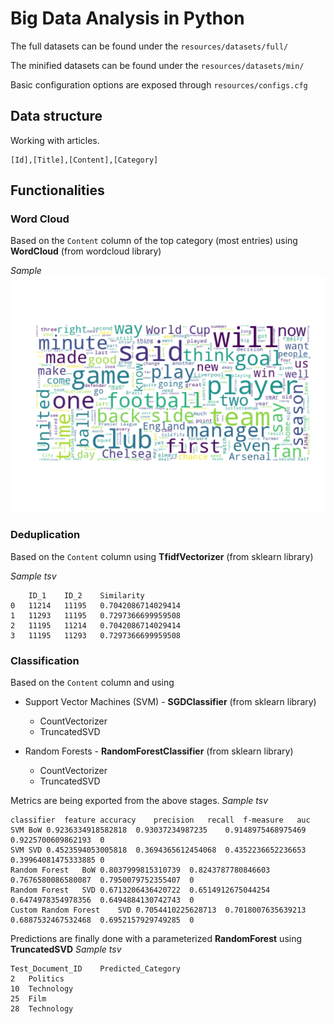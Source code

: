 # Big Data Analysis in Python
The full datasets can be found under the `resources/datasets/full/`

The minified datasets can be found under the `resources/datasets/min/`

Basic configuration options are exposed through `resources/configs.cfg`

## Data structure
Working with articles.
```
[Id],[Title],[Content],[Category]
```

## Functionalities

### Word Cloud
Based on the `Content` column of the top category (most entries) using **WordCloud** (from wordcloud library)

*Sample*
![sample-word-cloud](resources/datasets/min/word-cloud.png?raw=true "Word Cloud")

### Deduplication
Based on the `Content` column using **TfidfVectorizer** (from sklearn library)

*Sample tsv*
```
	ID_1	ID_2	Similarity
0	11214	11195	0.7042086714029414
1	11293	11195	0.7297366699959508
2	11195	11214	0.7042086714029414
3	11195	11293	0.7297366699959508
```

### Classification
Based on the `Content` column and using 

* Support Vector Machines (SVM) - **SGDClassifier** (from sklearn library)
  * CountVectorizer
  * TruncatedSVD

* Random Forests - **RandomForestClassifier** (from sklearn library)
  * CountVectorizer
  * TruncatedSVD
  
Metrics are being exported from the above stages.
*Sample tsv*
```
classifier	feature	accuracy	precision	recall	f-measure	auc
SVM	BoW	0.9236334918582818	0.93037234987235	0.9148975468975469	0.9225700609862193	0
SVM	SVD	0.4523594053005818	0.3694365612454068	0.4352236652236653	0.39964081475333885	0
Random Forest	BoW	0.8037999815310739	0.8243787780846603	0.7676580086580087	0.7950079752355407	0
Random Forest	SVD	0.6713206436420722	0.6514912675044254	0.6474978354978356	0.6494884130742743	0
Custom Random Forest	SVD	0.7054410225628713	0.7018007635639213	0.6887532467532468	0.6952157929749285	0
```

Predictions are finally done with a parameterized **RandomForest** using **TruncatedSVD**
*Sample tsv*
```
Test_Document_ID	Predicted_Category
2	Politics
10	Technology
25	Film
28	Technology
```